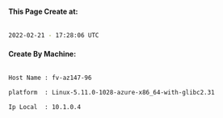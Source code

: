 
   
#### This Page Create at:

```bash

2022-02-21 - 17:28:06 UTC

```

#### Create By Machine:

```bash

Host Name : fv-az147-96

platform  : Linux-5.11.0-1028-azure-x86_64-with-glibc2.31

Ip Local  : 10.1.0.4

```

